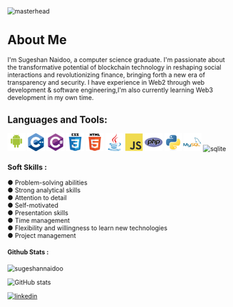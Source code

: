 <img src="https://media.tenor.com/3bTxZ4HdrysAAAAC/pixels-neon.gif" alt="masterhead" width="1000" height="350">
<h1>About Me</h1>

I'm Sugeshan Naidoo, a computer science graduate. I'm passionate about the transformative potential of blockchain technology in reshaping social interactions and revolutionizing finance, bringing forth a new era of transparency and security.
I have experience in Web2 through web development & software engineering,I'm also currently learning Web3 development in my own time.

<h2 align="left">Languages and Tools:</h2>
<p align="left"> <img src="https://raw.githubusercontent.com/devicons/devicon/master/icons/android/android-original-wordmark.svg" alt="android" width="40" height="40"/>
<img src="https://raw.githubusercontent.com/devicons/devicon/master/icons/cplusplus/cplusplus-original.svg" alt="cplusplus" width="40" height="40"/>
<img src="https://raw.githubusercontent.com/devicons/devicon/master/icons/csharp/csharp-original.svg" alt="csharp" width="40" height="40"/>
<img src="https://raw.githubusercontent.com/devicons/devicon/master/icons/css3/css3-original-wordmark.svg" alt="css3" width="40" height="40"/>
<img src="https://raw.githubusercontent.com/devicons/devicon/master/icons/html5/html5-original-wordmark.svg" alt="html5" width="40" height="40"/>
<img src="https://raw.githubusercontent.com/devicons/devicon/master/icons/java/java-original.svg" alt="java" width="40" height="40"/>
<img src="https://raw.githubusercontent.com/devicons/devicon/master/icons/javascript/javascript-original.svg" alt="javascript" width="40" height="40"/>
<img src="https://raw.githubusercontent.com/devicons/devicon/master/icons/php/php-original.svg" alt="php" width="40" height="40"/>
<img src="https://raw.githubusercontent.com/devicons/devicon/master/icons/python/python-original.svg" alt="python" width="40" height="40"/>
<img src="https://raw.githubusercontent.com/devicons/devicon/master/icons/mysql/mysql-original-wordmark.svg" alt="mysql" width="40" height="40"/>
<img src="https://www.vectorlogo.zone/logos/sqlite/sqlite-icon.svg" alt="sqlite" width="40" height="40"/></p>

<h3>Soft Skills :</h3>
● Problem-solving abilities <br>
● Strong analytical skills <br>
● Attention to detail <br>
● Self-motivated <br>
● Presentation skills <br>
● Time management <br>
● Flexibility and willingness to learn new technologies <br>
● Project management

<h4>Github Stats :</h4>
<p><img align="center" src="https://github-readme-stats.vercel.app/api/top-langs?username=sugeshannaidoo&show_icons=true&locale=en&layout=compact" alt="sugeshannaidoo" /></p>

![GitHub stats](https://github-readme-stats.vercel.app/api?username=SugeshanNaidoo&show_icons=true)


[<img src='https://cdn.jsdelivr.net/npm/simple-icons@3.0.1/icons/linkedin.svg' alt='linkedin' height='40'>](https://www.linkedin.com/in/sugeshannaidoo/)  

